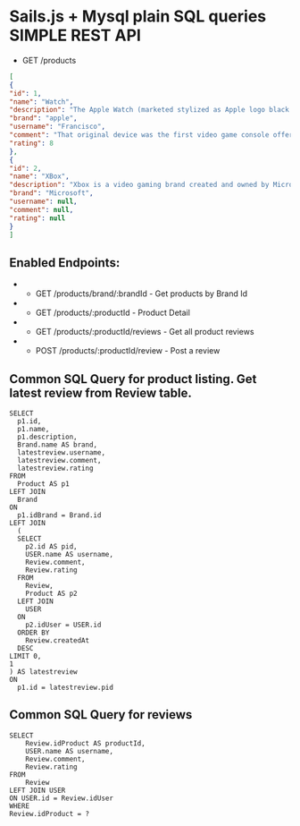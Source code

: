 # Sails.js + Mysql plain SQL queries SIMPLE REST API

* GET /products

```json
[
{
"id": 1,
"name": "Watch",
"description": "The Apple Watch (marketed stylized as Apple logo black.svgWATCH) is a smartwatch developed by Apple Inc. It incorporates fitness tracking and health-oriented capabilities with integration with iOS and other Apple products and services.",
"brand": "apple",
"username": "Francisco",
"comment": "That original device was the first video game console offered by an American company after the Atari Jaguar stopped sales in 1996. It reached over 24 million units sold as of May 10, 2006.",
"rating": 8
},
{
"id": 2,
"name": "XBox",
"description": "Xbox is a video gaming brand created and owned by Microsoft. It represents a series of video game consoles developed by Microsoft, with three consoles released in the sixth, seventh, and eighth generations respectively.",
"brand": "Microsoft",
"username": null,
"comment": null,
"rating": null
}
]
```

## Enabled Endpoints:

* * GET  /products/brand/:brandId - Get products by Brand Id
* * GET  /products/:productId - Product Detail 
* * GET  /products/:productId/reviews - Get all product reviews
* * POST /products/:productId/review - Post a review


## Common SQL Query for product listing. Get latest review from Review table. 

```
SELECT
  p1.id,
  p1.name,
  p1.description,
  Brand.name AS brand,
  latestreview.username,
  latestreview.comment,
  latestreview.rating
FROM
  Product AS p1
LEFT JOIN
  Brand
ON
  p1.idBrand = Brand.id
LEFT JOIN
  (
  SELECT
    p2.id AS pid,
    USER.name AS username,
    Review.comment,
    Review.rating
  FROM
    Review,
    Product AS p2
  LEFT JOIN
    USER
  ON
    p2.idUser = USER.id
  ORDER BY
    Review.createdAt
  DESC
LIMIT 0,
1
) AS latestreview
ON
  p1.id = latestreview.pid
```

## Common SQL Query for reviews

```
SELECT 
	Review.idProduct AS productId, 
	USER.name AS username, 
	Review.comment, 
	Review.rating 
FROM 
	Review 
LEFT JOIN USER
ON USER.id = Review.idUser 
WHERE 
Review.idProduct = ?
```
